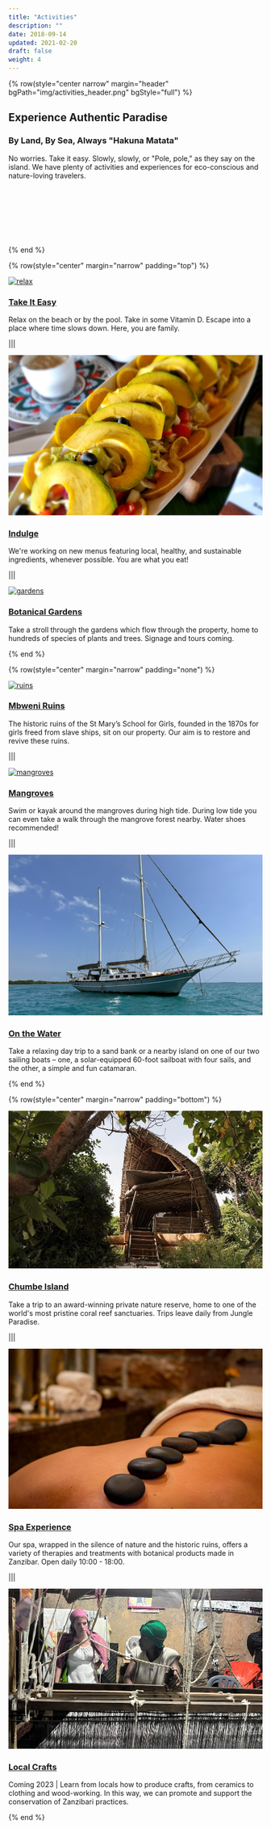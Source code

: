 ```yaml
---
title: "Activities"
description: ""
date: 2018-09-14
updated: 2021-02-20
draft: false
weight: 4
---
```


{% row(style="center narrow" margin="header" bgPath="img/activities_header.png" bgStyle="full") %} 

 ## Experience Authentic Paradise
 
 ### By Land, By Sea, Always "Hakuna Matata"

No worries. Take it easy. Slowly, slowly, or "Pole, pole," as they say on the island. We have plenty of activities and experiences for eco-conscious and nature-loving travelers.

<br>
<br>
<br>
<br>
<br>
<br>

{% end %}

{% row(style="center" margin="narrow" padding="top") %}

[![relax](img/relax.png#mx-auto#large)](/activities/relax)

### [Take It Easy](/activities/relax)

Relax on the beach or by the pool. Take in some Vitamin D. Escape into a place where time slows down. Here, you are family.

|||

[![indulge](img/indulge.jpg#mx-auto#large)](/activities/indulge)

### [Indulge](/activities/indulge)

We're working on new menus featuring local, healthy, and sustainable ingredients, whenever possible. You are what you eat!

|||

[![gardens](img/gardens.png#mx-auto#large)](/activities/gardens)

### [Botanical Gardens](/activities/gardens)

Take a stroll through the gardens which flow through the property, home to hundreds of species of plants and trees. Signage and tours coming.

{% end %}

{% row(style="center" margin="narrow" padding="none") %}

[![ruins](img/ruins.png#mx-auto#large)](/activities/ruins)

### [Mbweni Ruins](/activities/ruins)

The historic ruins of the St Mary’s School for Girls, founded in the 1870s for girls freed from slave ships, sit on our property. Our aim is to restore and revive these ruins.

|||

[![mangroves](img/mangroves.png#mx-auto#large)](/activities/mangroves)

### [Mangroves](/activities/mangroves)

Swim or kayak around the mangroves during high tide. During low tide you can even take a walk through the mangrove forest nearby. Water shoes recommended!

|||

[![boats](img/boats.png#mx-auto#large)](/activities/boats)

### [On the Water](/activities/boats)

Take a relaxing day trip to a sand bank or a nearby island on one of our two sailing boats – one, a solar-equipped 60-foot sailboat with four sails, and the other, a simple and fun catamaran.

{% end %}

{% row(style="center" margin="narrow" padding="bottom") %}

[![chumbe](img/chumbe_island.jpeg#mx-auto#large)](/activities/chumbe)

### [Chumbe Island](/activities/chumbe)

Take a trip to an award-winning private nature reserve, home to one of the world's most pristine coral reef sanctuaries. Trips leave daily from Jungle Paradise.

|||

[![spa](img/spa.jpg#mx-auto#large)](/activities/spa)

### [Spa Experience](/activities/spa)

Our spa, wrapped in the silence of nature and the historic ruins, offers a variety of therapies and treatments with botanical products made in Zanzibar. Open daily 10:00 - 18:00.

|||

[![crafts](img/crafts.jpeg#mx-auto#large)](/activities/crafts)

### [Local Crafts](/activities/crafts)

Coming 2023 | Learn from locals how to produce crafts, from ceramics to clothing and wood-working. In this way, we can promote and support the conservation of Zanzibari practices.

{% end %}